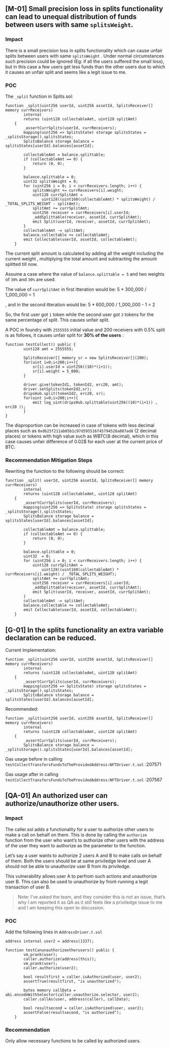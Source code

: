 ## [M-01] Small precision loss in splits functionality can lead to unequal distribution of funds between users with same `splitsWeight`.

### Impact

There is a small precision loss in splits functionality which can cause unfair splits between users with same `splitsWeight` . Under normal circumstances such precision could be ignored (Eg: if all the users suffered the small loss), but in this case a few users get less funds than the other users due to which it causes an unfair split and seems like a legit issue to me.

### POC

The `_split` function in Splits.sol:

```solidity
function _split(uint256 userId, uint256 assetId, SplitsReceiver[] memory currReceivers)
        internal
        returns (uint128 collectableAmt, uint128 splitAmt)
    {
        _assertCurrSplits(userId, currReceivers);
        mapping(uint256 => SplitsState) storage splitsStates = _splitsStorage().splitsStates;
        SplitsBalance storage balance = splitsStates[userId].balances[assetId];

        collectableAmt = balance.splittable;
        if (collectableAmt == 0) {
            return (0, 0);
        }

        balance.splittable = 0;
        uint32 splitsWeight = 0;
        for (uint256 i = 0; i < currReceivers.length; i++) {
            splitsWeight += currReceivers[i].weight;
            uint128 currSplitAmt =
                uint128((uint160(collectableAmt) * splitsWeight) / _TOTAL_SPLITS_WEIGHT - splitAmt);
            splitAmt += currSplitAmt;
            uint256 receiver = currReceivers[i].userId;
            _addSplittable(receiver, assetId, currSplitAmt);
            emit Split(userId, receiver, assetId, currSplitAmt);
        }
        collectableAmt -= splitAmt;
        balance.collectable += collectableAmt;
        emit Collectable(userId, assetId, collectableAmt);
    }
```

The current split amount is calculated by adding all the weight including the current weight , multiplying the total amount and subtracting the amount splitted till now.

Assume a case where the value of `balance.splittable = 5` and two weights of `30%` and `30%` are used. 

The value of `currSplitAmt` in first itteration would be: 5 * 300_000 / 1_000_000 = 1

, and in the second itteration would be: 5 * 600_000 / 1_000_000 - 1 = 2

So, the first user got `1` token while the second user got `2` tokens for the same percentage of split. This causes unfair split.

A POC in foundry with `2555555` initial value and 200 receivers with 0.5% split is as follows, it causes unfair split for **30% of the users** :

```solidity
function testCollect() public {
        uint128 amt = 2555555;
        
        SplitsReceiver[] memory sr = new SplitsReceiver[](200);
        for(uint i=0;i<200;i++){
            sr[i].userId = uint256((10)*(i+1));
            sr[i].weight = 5_000;
        }
        
        driver.give(tokenId1, tokenId2, erc20, amt);
        driver.setSplits(tokenId2,sr);
        dripsHub.split(tokenId2, erc20, sr);
        for(uint i=0;i<200;i++){
            emit log_uint(dripsHub.splittable(uint256((10)*(i+1)) , erc20 ));
        }
}
```

The disproportion can be increased in case of tokens with less decimal places such as `0xdb25f211ab05b1c97d595516f45794528a807ad8` (2 decimal places) or tokens with high value such as WBTC(8 decimal), which in this case causes unfair difference of 0.02$ for each user at the current price of BTC.

### Recommendation Mitigation Steps

Rewriting the function to the following should be correct:

```solidity
function _split( userId, uint256 assetId, SplitsReceiver[] memory currReceivers)
        internal
        returns (uint128 collectableAmt, uint128 splitAmt)
    {
        _assertCurrSplits(userId, currReceivers);
        mapping(uint256 => SplitsState) storage splitsStates = _splitsStorage().splitsStates;
        SplitsBalance storage balance = splitsStates[userId].balances[assetId];

        collectableAmt = balance.splittable;
        if (collectableAmt == 0) {
            return (0, 0);
        }

        balance.splittable = 0;
        uint32  = 0;
        for (uint256 i = 0; i < currReceivers.length; i++) {
            uint128 currSplitAmt =
                uint128((uint160(collectableAmt) * currReceivers[i].weight) / _TOTAL_SPLITS_WEIGHT);
            splitAmt += currSplitAmt;
            uint256 receiver = currReceivers[i].userId;
            _addSplittable(receiver, assetId, currSplitAmt);
            emit Split(userId, receiver, assetId, currSplitAmt);
        }
        collectableAmt -= splitAmt;
        balance.collectable += collectableAmt;
        emit Collectable(userId, assetId, collectableAmt);
    }
```

## [G-01] In the splits functionality an extra variable declaration can be reduced.

Current Implementation:

```solidity
function _split(uint256 userId, uint256 assetId, SplitsReceiver[] memory currReceivers)
        internal
        returns (uint128 collectableAmt, uint128 splitAmt)
    {
        _assertCurrSplits(userId, currReceivers);
        mapping(uint256 => SplitsState) storage splitsStates = _splitsStorage().splitsStates;
        SplitsBalance storage balance = splitsStates[userId].balances[assetId];
```

Recommended:

```solidity
function _split(uint256 userId, uint256 assetId, SplitsReceiver[] memory currReceivers)
        internal
        returns (uint128 collectableAmt, uint128 splitAmt)
    {
        _assertCurrSplits(userId, currReceivers);
        SplitsBalance storage balance = _splitsStorage().splitsStates[userId].balances[assetId];
```

Gas usage before in calling `testCollectTransfersFundsToTheProvidedAddress:NFTDriver.t.sol` :207571 

Gas usage after in calling `testCollectTransfersFundsToTheProvidedAddress:NFTDriver.t.sol` :207567

## [QA-01] An authorized user can authorize/unauthorize other users.

### Impact

The caller.sol adds a functionality for a user to authorize other users to make a call on behalf on them. This is done by calling the `authorize` function from the user who want’s to authorize other users with the address of the user they want to authorize as the parameter to the function.

Let’s say a user wants to authorize 2 users A and B to make calls on behalf of them. Both the users should be at same priviledge level and user A should not be able to unauthorize user B from its priviledge. 

This vulnerability allows user A to perfrom such actions and unauthorize user B. This can also be used to unauthorize by front-running a legit transaction of user B. 

> Note: I’ve asked the team, and they consider this is not an issue, that’s why I am reported it as QA as it still feels like a priviledge issue to me and I am keeping this open to discussion.
> 

### POC

Add the following lines in `AddressDriver.t.sol`

```solidity
address internal user2 = address(1337);

function testCanunauthorizeotherusers() public {
        vm.prank(user);
        caller.authorize(address(this));
        vm.prank(user);
        caller.authorize(user2);

        bool resultfirst = caller.isAuthorized(user, user2);
        assertTrue(resultfirst, "is unauthorized");

        bytes memory callData = abi.encodeWithSelector(caller.unauthorize.selector, user2);
        caller.callAs(user, address(caller), callData);

        bool resultsecond = caller.isAuthorized(user, user2);
        assertFalse(resultsecond, "is authorized");
    }
```

### Recommendation

Only allow necessary functions to be called by authorized users.